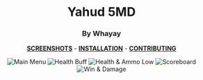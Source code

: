 <div align="center">

# Yahud 5MD
### By Whayay

**[SCREENSHOTS](../screenshots/showcase.md)** -
**[INSTALLATION](https://github.com/Hypnootize/TF2-HUD-GitHub-Resources/blob/main/installation/windows_install.md)** -
**[CONTRIBUTING](https://github.com/Hypnootize/TF2-HUD-GitHub-Resources/blob/main/contributing/github_contributing.md)**

![Main Menu](../screenshots/01_Main_Menu.jpg)
![Health Buff](../screenshots/10_Health_Buff.jpg)
![Health & Ammo Low](../screenshots/11_Health_Ammo_Low.jpg)
![Scoreboard](../screenshots/14_Scoreboard.jpg)
![Win & Damage](../screenshots/18_Win.jpg)
